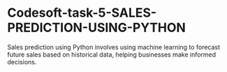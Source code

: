 # Codesoft-task-5-SALES-PREDICTION-USING-PYTHON
Sales prediction using Python involves using machine learning to forecast future sales based on historical data, helping businesses make informed decisions.
